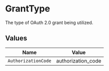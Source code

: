 # GrantType

The type of OAuth 2.0 grant being utilized.


## Values

| Name                | Value               |
| ------------------- | ------------------- |
| `AuthorizationCode` | authorization_code  |